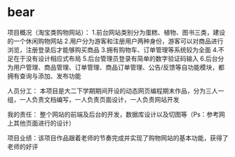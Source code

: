 # bear
项目概况（淘宝类购物网站）：
1.前台网站类别分为蛋糕、植物、图书三类，建设的一个休闲购物网站 
2.用户分为游客和注册用户两种身份，游客可以对商品进行浏览，注册登录后才能够购买商品 
3.拥有购物车、订单管理等系统较为全面 
4.不足在于没有设计相应式布局 
5.后台管理员登录有简单的数字验证码输入 
6.后台分为用户管理、商品管理、订单管理、商品订单管理、公告/反馈等自功能模块，都拥有查询与添加、发布功能  

人员分工： 本项目是大二下学期期间开设的动态网页编程期末作品，分为三人一组，一人负责文档编写，一人负责页面设计，一人负责网站开发  

我的责任： 整个网站的前端及后台的开发，数据库设计以及切图等（Ps：参考网上其他页面进行的设计） 

项目业绩：该项目作品跟着老师的节奏完成并实现了购物网站的基本功能，获得了老师的好评
